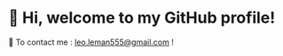 # 👋 Hi, welcome to my GitHub profile!

🚀 To contact me : [leo.leman555@gmail.com](mailto:leo.leman555@gmail.com) !
